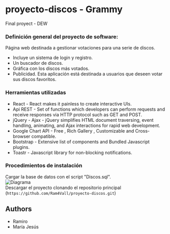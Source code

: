 # proyecto-discos - Grammy

Final proyect - DEW

### Definición general del proyecto de software:  
Página web destinada a gestionar votaciones para una serie de discos. 
* Incluye un sistema de login y registro.  
* Un buscador de discos.  
* Gráfica con los discos más votados.  
* Publicidad.
Esta aplicación está destinada a usuarios que deseen votar sus discos favoritos.

### Herramientas	utilizadas

* React - React makes it painless to create interactive UIs.
* Api REST - Set of functions which developers can perform requests and receive responses via HTTP protocol such as GET and POST.
* jQuery - Ajax - jQuery simplifies HTML document traversing, event handling, animating, and Ajax interactions for rapid web development.
* Google Chart API - Free , Rich Gallery , Customizable and Cross-browser compatible.
* Bootstrap - Extensive list of components and Bundled Javascript plugins.
* Toastr - Javascript library for non-blocking notifications.

### Procedimientos	de	instalación

Cargar la base de datos con el script "Discos.sql".  
![Diagrama](http://i67.tinypic.com/261yddc.jpg)  
Descargar el proyecto clonando el repositorio principal (`https://github.com/Ram4Vall/proyecto-discos.git`)  

## Authors

* Ramiro
* María Jesús
